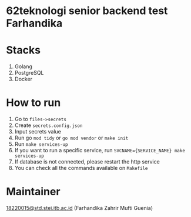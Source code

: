 # 62teknologi senior backend test Farhandika

# Stacks
1. Golang
2. PostgreSQL
3. Docker

# How to run
1. Go to `files->secrets`
2. Create `secrets.config.json`
3. Input secrets value
4. Run go `mod tidy` or `go mod vendor` or `make init`
5. Run `make services-up`
6. If you want to run a specific service, run `SVCNAME={SERVICE_NAME} make services-up`
7. If database is not connected, please restart the http service
7. You can check all the commands available on `Makefile`

# Maintainer
18220015@std.stei.itb.ac.id (Farhandika Zahrir Mufti Guenia)